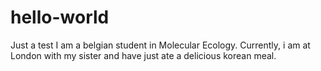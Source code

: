 # hello-world
Just a test 
I am a belgian student in Molecular Ecology. 
Currently, i am at London with my sister and have just ate a delicious korean meal.
